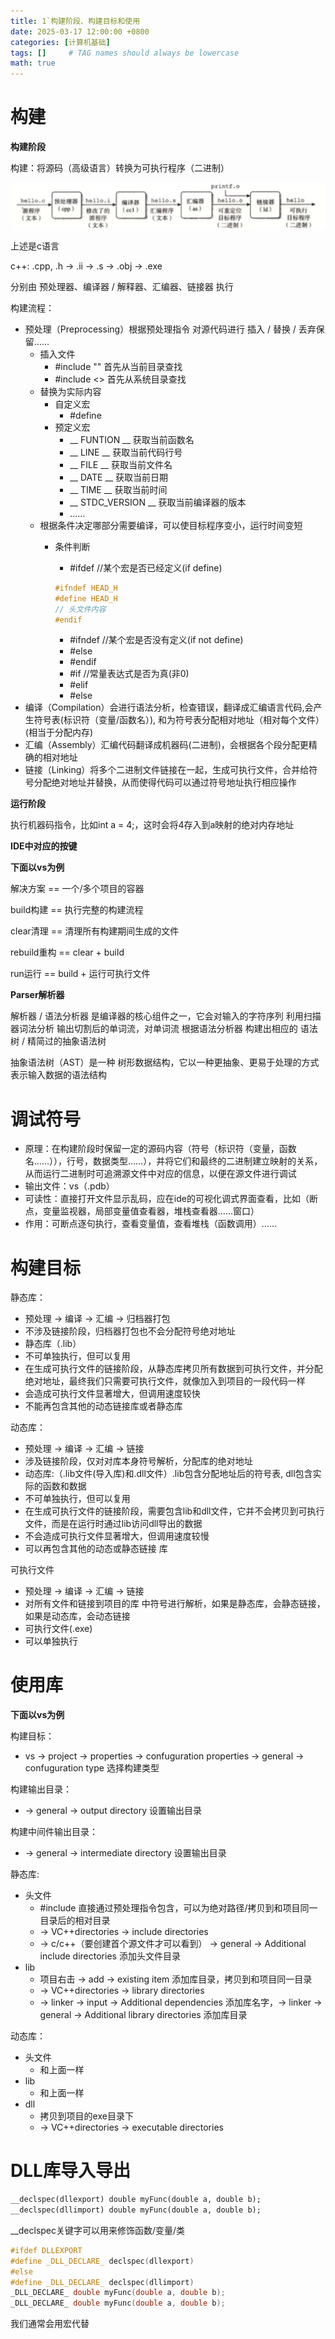 ```yaml
---
title: 1`构建阶段、构建目标和使用
date: 2025-03-17 12:00:00 +0800
categories: [计算机基础]
tags: []     # TAG names should always be lowercase
math: true
---
```

# 构建

**构建阶段**

构建：将源码（高级语言）转换为可执行程序（二进制）

![1742209654531](/assets/img/blog/Basics/编译.png)

上述是c语言

c++: .cpp, .h -> .ii -> .s -> .obj -> .exe

分别由 预处理器、编译器 / 解释器、汇编器、链接器 执行

构建流程：

* 预处理（Preprocessing）根据预处理指令 对源代码进行 插入 / 替换 / 丢弃保留……
  * 插入文件
    * #include "" 首先从当前目录查找
    * #include <> 首先从系统目录查找
  * 替换为实际内容
    * 自定义宏
      * #define 
    * 预定义宏
      * __ FUNTION __  获取当前函数名 
      * __ LINE __ 获取当前代码行号 
      * __ FILE __ 获取当前文件名 
      * __ DATE __ 获取当前日期 
      * __ TIME __ 获取当前时间
      * __ STDC_VERSION __  获取当前编译器的版本
      * ……
  * 根据条件决定哪部分需要编译，可以使目标程序变小，运行时间变短
    * 条件判断
      * #ifdef //某个宏是否已经定义(if define)

      ```c++
      #ifndef HEAD_H
      #define HEAD_H
      // 头文件内容
      #endif
      ```

      * #ifndef //某个宏是否没有定义(if not define)
      * #else
      * #endif
      * #if //常量表达式是否为真(非0)
      * #elif
      * #else
* 编译（Compilation）会进行语法分析，检查错误，翻译成汇编语言代码,会产生符号表(标识符（变量/函数名）), 和为符号表分配相对地址（相对每个文件）(相当于分配内存)
* 汇编（Assembly）汇编代码翻译成机器码(二进制)，会根据各个段分配更精确的相对地址
* 链接（Linking）将多个二进制文件链接在一起，生成可执行文件，合并给符号分配绝对地址并替换，从而使得代码可以通过符号地址执行相应操作

**运行阶段**

执行机器码指令，比如int a = 4;，这时会将4存入到a映射的绝对内存地址

**IDE中对应的按键**

**下面以vs为例**

解决方案 == 一个/多个项目的容器

build构建 == 执行完整的构建流程

clear清理 == 清理所有构建期间生成的文件

rebuild重构 == clear + build

run运行 == build + 运行可执行文件

**Parser解析器**

解析器 / 语法分析器 是编译器的核心组件之一，它会对输入的字符序列 利用扫描器词法分析 输出切割后的单词流，对单词流 根据语法分析器 构建出相应的 语法树 / 精简过的抽象语法树

抽象语法树（AST）是一种 树形数据结构，它以一种更抽象、更易于处理的方式表示输入数据的语法结构

# 调试符号

* 原理：在构建阶段时保留一定的源码内容（符号（标识符（变量，函数名……）），行号，数据类型……），并将它们和最终的二进制建立映射的关系，从而运行二进制时可追溯源文件中对应的信息，以便在源文件进行调试
* 输出文件：vs（.pdb）
* 可读性：直接打开文件显示乱码，应在ide的可视化调式界面查看，比如（断点，变量监视器，局部变量值查看器，堆栈查看器……窗口）
* 作用：可断点逐句执行，查看变量值，查看堆栈（函数调用）……

# 构建目标

静态库：

* 预处理 -> 编译 -> 汇编 -> 归档器打包
* 不涉及链接阶段，归档器打包也不会分配符号绝对地址 
* 静态库（.lib）
* 不可单独执行，但可以复用
* 在生成可执行文件的链接阶段，从静态库拷贝所有数据到可执行文件，并分配绝对地址，最终我们只需要可执行文件，就像加入到项目的一段代码一样
* 会造成可执行文件显著增大，但调用速度较快
* 不能再包含其他的动态链接库或者静态库

动态库：

* 预处理 -> 编译 -> 汇编 -> 链接
* 涉及链接阶段，仅对对库本身符号解析，分配库的绝对地址
* 动态库:（.lib文件(导入库)和.dll文件）.lib包含分配地址后的符号表, dll包含实际的函数和数据
* 不可单独执行，但可以复用
* 在生成可执行文件的链接阶段，需要包含lib和dll文件，它并不会拷贝到可执行文件，而是在运行时通过lib访问dll导出的数据
* 不会造成可执行文件显著增大，但调用速度较慢
* 可以再包含其他的动态或静态链接 库

可执行文件

* 预处理 -> 编译 -> 汇编 -> 链接
* 对所有文件和链接到项目的库 中符号进行解析，如果是静态库，会静态链接，如果是动态库，会动态链接
* 可执行文件(.exe)
* 可以单独执行

# 使用库

**下面以vs为例**

构建目标：

* vs -> project -> properties -> confuguration properties -> general -> confuguration type 选择构建类型

构建输出目录：

* -> general -> output directory 设置输出目录

构建中间件输出目录：

* -> general -> intermediate directory 设置输出目录

静态库:

* 头文件
  * #include 直接通过预处理指令包含，可以为绝对路径/拷贝到和项目同一目录后的相对目录
  * -> VC++directories -> include directories
  * -> c/c++（要创建首个源文件才可以看到） -> general -> Additional include directories 添加头文件目录
* lib
  * 项目右击 -> add -> existing item 添加库目录，拷贝到和项目同一目录
  * -> VC++directories -> library directories
  * -> linker -> input -> Additional dependencies 添加库名字，-> linker -> general -> Additional library directories 添加库目录

动态库：

* 头文件
  * 和上面一样
* lib
  * 和上面一样
* dll
  * 拷贝到项目的exe目录下
  * -> VC++directories -> executable directories

# DLL库导入导出

```c++
__declspec(dllexport) double myFunc(double a, double b);
__declspec(dllimport) double myFunc(double a, double b);
```

__declspec关键字可以用来修饰函数/变量/类

```c++
#ifdef DLLEXPORT
#define _DLL_DECLARE_ declspec(dllexport)
#else
#define _DLL_DECLARE_ declspec(dllimport)
_DLL_DECLARE_ double myFunc(double a, double b);
_DLL_DECLARE_ double myFunc(double a, double b);
```

我们通常会用宏代替

